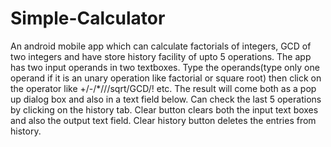# Simple-Calculator
An android mobile app which can calculate factorials of integers, GCD of two integers and have store history facility of upto 5 operations.
The app has two input operands in two textboxes. Type the operands(type only one operand if it is an unary operation like factorial or square root) then click on the operator like +/-/*///sqrt/GCD/! etc. The result will come both as a pop up dialog box and also in a text field below. Can check the last 5 operations by clicking on the history tab. Clear button clears both the input text boxes and also the output text field. Clear history button deletes the entries from history.
